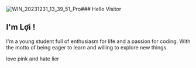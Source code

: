 ![WIN_20231231_13_39_51_Pro](https://github.com/Loiwibu2k4/Loiwibu2k4/assets/140900453/e6a87938-c199-47b9-846a-4309deb435bd)### Hello Visitor
## I'm Lợi !
I'm a young student full of enthusiasm for life and a passion for coding.
With the motto of being eager to learn and willing to explore new things.
<!---

![image](https://github.com/Loiwibu2k4/Loiwibu2k4/assets/140900453/84974a91-eb3c-4f24-b5ba-80d0a97b776b)

--->
love pink and hate lier
